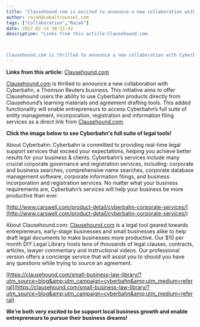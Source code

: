 ```yaml
---
title: "Clausehound.com is excited to announce a new collaboration with Cyberbahn - a Thomson Reuters Business"
author: rajah@cobaltcounsel.com
tags: ["Collaboration","Rajah"]
date: 2017-02-14 16:31:43
description: "Links from this article:Clausehound.com 



Clausehound.com is thrilled to announce a new collaboration with Cyberbahn, a Thomson Reuters business..."
---
```


**Links from this article:**
[Clausehound.com](https://clausehound.com/small-business-law-library/?utm_source=blog&amp;utm_campaign=cyberbahn&amp;utm_medium=referral)

 

[Clausehound.com](https://clausehound.com/small-business-law-library/?utm_source=blog&amp;utm_campaign=cyberbahn&amp;utm_medium=referral) is thrilled to announce a new collaboration with Cyberbahn, a Thomson Reuters business. This initiative aims to offer Clausehound users the ability to use Cyberbahn products directly from Clausehound’s learning materials and agreement drafting tools. This added functionality will enable entrepreneurs to access Cyberbahn’s full suite of entity management, incorporation, registration and information filing services as a direct link from [Clausehound.com](https://clausehound.com/small-business-law-library/?utm_source=blog&amp;utm_campaign=cyberbahn&amp;utm_medium=referral).

 

**Click the image below to see Cyberbahn's full suite of legal tools!** 

About Cyberbahn: Cyberbahn is committed to providing real-time legal support services that exceed your expectations, helping you achieve better results for your business & clients. Cyberbahn’s services include many crucial corporate governance and registration services, including: corporate and business searches, comprehensive name searches, corporate database management software, corporate information filings, and business incorporation and registration services. No matter what your business requirements are, Cyberbahn’s services will help your business be more productive than ever.

 

[http://www.carswell.com/product-detail/cyberbahn-corporate-services/](http://www.carswell.com/product-detail/cyberbahn-corporate-services/)

 

About Clausehound.com: [Clausehound.com](https://clausehound.com/small-business-law-library/?utm_source=blog&amp;utm_campaign=cyberbahn&amp;utm_medium=referral) is a legal tool geared towards entrepreneurs, early-stage businesses and small businesses alike to help draft legal documents to make businesses more productive. Our $10 per month DIY Legal Library hosts tens of thousands of legal clauses, contracts, articles, lawyer commentary and instructional videos. Our professional version offers a concierge service that will assist you to should you have any questions while trying to source an agreement.

 

[https://clausehound.com/small-business-law-library/?utm_source=blog&amp;utm_campaign=cyberbahn&amp;utm_medium=referral](https://clausehound.com/small-business-law-library/?utm_source=blog&amp;utm_campaign=cyberbahn&amp;utm_medium=referral)

 

**We’re both very excited to be support local business growth and enable entrepreneurs to pursue their business dreams!**